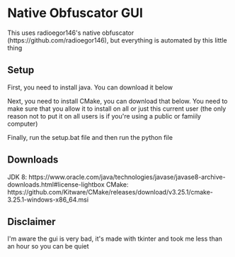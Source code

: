 <h1>Native Obfuscator GUI</h1>
<p>This uses radioegor146's native obfuscator (https://github.com/radioegor146), but everything is automated by this little thing</p>

<h2>Setup</h2>
<p>First, you need to install java. You can download it below</p>

<p>Next, you need to install CMake, you can download that below.
You need to make sure that you allow it to install on all or just this current user (the only reason not to put it on all users is if you're using a public or famiily computer)</p

<p>Finally, run the setup.bat file and then run the python file</p>

<h2>Downloads</h2>
JDK 8: https://www.oracle.com/java/technologies/javase/javase8-archive-downloads.html#license-lightbox
CMake: https://github.com/Kitware/CMake/releases/download/v3.25.1/cmake-3.25.1-windows-x86_64.msi

<h2>Disclaimer</h2>
I'm aware the gui is very bad, it's made with tkinter and took me less than an hour so you can be quiet
